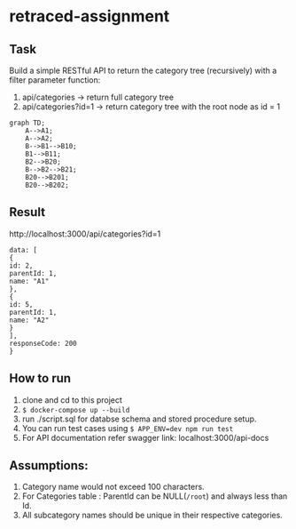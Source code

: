 # retraced-assignment

## Task
Build a simple RESTful API to return the category tree (recursively) with a filter
parameter function:

1. api/categories -> return full category tree
2. api/categories?id=1 -> return category tree with the root node as id = 1

```mermaid
graph TD;
    A-->A1;
    A-->A2;
    B-->B1-->B10;
    B1-->B11;
    B2-->B20;
    B-->B2-->B21;
    B20-->B201;
    B20-->B202;
```
## Result
http://localhost:3000/api/categories?id=1

```{
data: [
{
id: 2,
parentId: 1,
name: "A1"
},
{
id: 5,
parentId: 1,
name: "A2"
}
],
responseCode: 200
}
```

## How to run

1. clone and cd to this project
2. `$ docker-compose up --build`
3. run ./script.sql for databse schema and stored procedure setup.
4. You can run test cases using `$ APP_ENV=dev npm run test`
5. For API documentation refer swagger link: localhost:3000/api-docs

## Assumptions:

1. Category name would not exceed 100 characters.
2. For Categories table : ParentId can be NULL(`/root`) and always less than Id.
3. All subcategory names should be unique in their respective categories.
